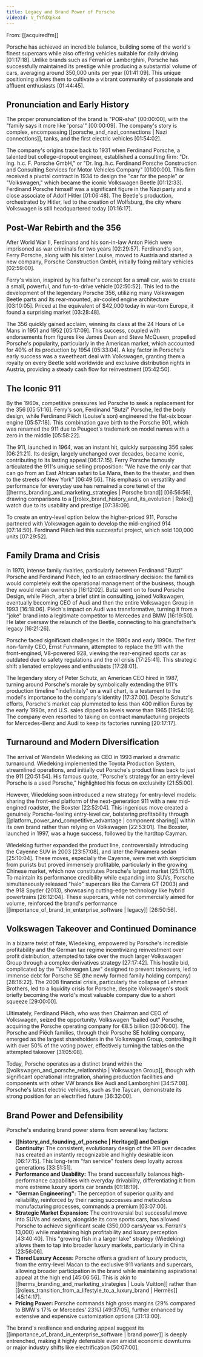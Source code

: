 ```yaml
---
title: Legacy and Brand Power of Porsche
videoId: V_fYfdXpkx4
---
```


From: [[acquiredfm]] <br/> 

Porsche has achieved an incredible balance, building some of the world's finest supercars while also offering vehicles suitable for daily driving <a class="yt-timestamp" data-t="01:17:18">[01:17:18]</a>. Unlike brands such as Ferrari or Lamborghini, Porsche has successfully maintained its prestige while producing a substantial volume of cars, averaging around 350,000 units per year <a class="yt-timestamp" data-t="01:41:09">[01:41:09]</a>. This unique positioning allows them to cultivate a vibrant community of passionate and affluent enthusiasts <a class="yt-timestamp" data-t="01:44:45">[01:44:45]</a>.

## Pronunciation and Early History
The proper pronunciation of the brand is "POR-sha" <a class="yt-timestamp" data-t="00:00:00">[00:00:00]</a>, with the "family says it more like 'porsa'" <a class="yt-timestamp" data-t="00:00:09">[00:00:09]</a>. The company's story is complex, encompassing [[porsche_and_nazi_connections | Nazi connections]], tanks, and the first electric vehicles <a class="yt-timestamp" data-t="01:54:02">[01:54:02]</a>.

The company's origins trace back to 1931 when Ferdinand Porsche, a talented but college-dropout engineer, established a consulting firm: "Dr. Ing. h.c. F. Porsche GmbH," or "Dr. Ing. h.c. Ferdinand Porsche Construction and Consulting Services for Motor Vehicles Company" <a class="yt-timestamp" data-t="01:00:00">[01:00:00]</a>. This firm received a pivotal contract in 1934 to design the "car for the people" or "Volkswagen," which became the iconic Volkswagen Beetle <a class="yt-timestamp" data-t="01:12:33">[01:12:33]</a>. Ferdinand Porsche himself was a significant figure in the Nazi party and a close associate of Adolf Hitler <a class="yt-timestamp" data-t="01:06:48">[01:06:48]</a>. The Beetle's production, orchestrated by Hitler, led to the creation of Wolfsburg, the city where Volkswagen is still headquartered today <a class="yt-timestamp" data-t="01:16:17">[01:16:17]</a>.

## Post-War Rebirth and the 356
After World War II, Ferdinand and his son-in-law Anton Piëch were imprisoned as war criminals for two years <a class="yt-timestamp" data-t="02:29:57">[02:29:57]</a>. Ferdinand's son, Ferry Porsche, along with his sister Louise, moved to Austria and started a new company, Porsche Construction GmbH, initially fixing military vehicles <a class="yt-timestamp" data-t="02:59:00">[02:59:00]</a>.

Ferry's vision, inspired by his father's concept for a small car, was to create a small, powerful, and fun-to-drive vehicle <a class="yt-timestamp" data-t="02:50:52">[02:50:52]</a>. This led to the development of the legendary Porsche 356, utilizing many Volkswagen Beetle parts and its rear-mounted, air-cooled engine architecture <a class="yt-timestamp" data-t="03:10:05">[03:10:05]</a>. Priced at the equivalent of $42,000 today in war-torn Europe, it found a surprising market <a class="yt-timestamp" data-t="03:28:48">[03:28:48]</a>.

The 356 quickly gained acclaim, winning its class at the 24 Hours of Le Mans in 1951 and 1952 <a class="yt-timestamp" data-t="05:17:09">[05:17:09]</a>. This success, coupled with endorsements from figures like James Dean and Steve McQueen, propelled Porsche's popularity, particularly in the American market, which accounted for 40% of its production by 1954 <a class="yt-timestamp" data-t="05:33:04">[05:33:04]</a>. A key factor in Porsche's early success was a sweetheart deal with Volkswagen, granting them a royalty on every Beetle sold worldwide and exclusive distribution rights in Austria, providing a steady cash flow for reinvestment <a class="yt-timestamp" data-t="05:42:50">[05:42:50]</a>.

## The Iconic 911
By the 1960s, competitive pressures led Porsche to seek a replacement for the 356 <a class="yt-timestamp" data-t="05:51:16">[05:51:16]</a>. Ferry's son, Ferdinand "Butzi" Porsche, led the body design, while Ferdinand Piëch (Louise's son) engineered the flat-six boxer engine <a class="yt-timestamp" data-t="05:57:18">[05:57:18]</a>. This combination gave birth to the Porsche 901, which was renamed the 911 due to Peugeot's trademark on model names with a zero in the middle <a class="yt-timestamp" data-t="05:58:22">[05:58:22]</a>.

The 911, launched in 1964, was an instant hit, quickly surpassing 356 sales <a class="yt-timestamp" data-t="06:21:21">[06:21:21]</a>. Its design, largely unchanged over decades, became iconic, contributing to its lasting appeal <a class="yt-timestamp" data-t="06:17:15">[06:17:15]</a>. Ferry Porsche famously articulated the 911's unique selling proposition: "We have the only car that can go from an East African safari to Le Mans, then to the theater, and then to the streets of New York" <a class="yt-timestamp" data-t="06:49:56">[06:49:56]</a>. This emphasis on versatility and performance for everyday use has remained a core tenet of the [[herms_branding_and_marketing_strategies | Porsche brand]] <a class="yt-timestamp" data-t="06:56:56">[06:56:56]</a>, drawing comparisons to a [[rolex_brand_history_and_its_evolution | Rolex]] watch due to its usability and prestige <a class="yt-timestamp" data-t="07:38:09">[07:38:09]</a>.

To create an entry-level option below the higher-priced 911, Porsche partnered with Volkswagen again to develop the mid-engined 914 <a class="yt-timestamp" data-t="07:14:50">[07:14:50]</a>. Ferdinand Piëch led this successful project, which sold 100,000 units <a class="yt-timestamp" data-t="07:29:52">[07:29:52]</a>.

## Family Drama and Crisis
In 1970, intense family rivalries, particularly between Ferdinand "Butzi" Porsche and Ferdinand Piëch, led to an extraordinary decision: the families would completely exit the operational management of the business, though they would retain ownership <a class="yt-timestamp" data-t="16:12:02">[16:12:02]</a>. Butzi went on to found Porsche Design, while Piëch, after a brief stint in consulting, joined Volkswagen, eventually becoming CEO of Audi and then the entire Volkswagen Group in 1993 <a class="yt-timestamp" data-t="16:18:06">[16:18:06]</a>. Piëch's impact on Audi was transformative, turning it from a "joke" brand into a legitimate competitor to Mercedes and BMW <a class="yt-timestamp" data-t="16:19:50">[16:19:50]</a>. He later oversaw the relaunch of the Beetle, connecting to his grandfather's legacy <a class="yt-timestamp" data-t="16:21:26">[16:21:26]</a>.

Porsche faced significant challenges in the 1980s and early 1990s. The first non-family CEO, Ernst Fuhrmann, attempted to replace the 911 with the front-engined, V8-powered 928, viewing the rear-engined sports car as outdated due to safety regulations and the oil crisis <a class="yt-timestamp" data-t="17:25:41">[17:25:41]</a>. This strategic shift alienated employees and enthusiasts <a class="yt-timestamp" data-t="17:28:01">[17:28:01]</a>.

The legendary story of Peter Schutz, an American CEO hired in 1987, turning around Porsche's morale by symbolically extending the 911's production timeline "indefinitely" on a wall chart, is a testament to the model's importance to the company's identity <a class="yt-timestamp" data-t="17:37:00">[17:37:00]</a>. Despite Schutz's efforts, Porsche's market cap plummeted to less than 400 million Euros by the early 1990s, and U.S. sales dipped to levels worse than 1965 <a class="yt-timestamp" data-t="19:54:10">[19:54:10]</a>. The company even resorted to taking on contract manufacturing projects for Mercedes-Benz and Audi to keep its factories running <a class="yt-timestamp" data-t="20:17:17">[20:17:17]</a>.

## Turnaround and Modern Diversification
The arrival of Wendelin Wiedeking as CEO in 1993 marked a dramatic turnaround. Wiedeking implemented the Toyota Production System, streamlined operations, and initially cut Porsche's product lines back to just the 911 <a class="yt-timestamp" data-t="20:51:54">[20:51:54]</a>. His famous quote, "Porsche's strategy for an entry-level Porsche is a used Porsche," highlighted his focus on exclusivity <a class="yt-timestamp" data-t="21:55:00">[21:55:00]</a>.

However, Wiedeking soon introduced a new strategy for entry-level models: sharing the front-end platform of the next-generation 911 with a new mid-engined roadster, the Boxster <a class="yt-timestamp" data-t="22:52:04">[22:52:04]</a>. This ingenious move created a genuinely Porsche-feeling entry-level car, bolstering profitability through [[platform_power_and_competitive_advantage | component sharing]] within its own brand rather than relying on Volkswagen <a class="yt-timestamp" data-t="22:53:01">[22:53:01]</a>. The Boxster, launched in 1997, was a huge success, followed by the hardtop Cayman.

Wiedeking further expanded the product line, controversially introducing the Cayenne SUV in 2003 <a class="yt-timestamp" data-t="23:57:08">[23:57:08]</a>, and later the Panamera sedan <a class="yt-timestamp" data-t="25:10:04">[25:10:04]</a>. These moves, especially the Cayenne, were met with skepticism from purists but proved immensely profitable, particularly in the growing Chinese market, which now constitutes Porsche's largest market <a class="yt-timestamp" data-t="25:11:01">[25:11:01]</a>. To maintain its performance credibility while expanding into SUVs, Porsche simultaneously released "halo" supercars like the Carrera GT (2003) and the 918 Spyder (2013), showcasing cutting-edge technology like hybrid powertrains <a class="yt-timestamp" data-t="26:12:04">[26:12:04]</a>. These supercars, while not commercially aimed for volume, reinforced the brand's performance [[importance_of_brand_in_enterprise_software | legacy]] <a class="yt-timestamp" data-t="26:50:56">[26:50:56]</a>.

## Volkswagen Takeover and Continued Dominance
In a bizarre twist of fate, Wiedeking, empowered by Porsche's incredible profitability and the German tax regime incentivizing reinvestment over profit distribution, attempted to take over the much larger Volkswagen Group through a complex derivatives strategy <a class="yt-timestamp" data-t="27:17:42">[27:17:42]</a>. This hostile bid, complicated by the "Volkswagen Law" designed to prevent takeovers, led to immense debt for Porsche SE (the newly formed family holding company) <a class="yt-timestamp" data-t="28:16:22">[28:16:22]</a>. The 2008 financial crisis, particularly the collapse of Lehman Brothers, led to a liquidity crisis for Porsche, despite Volkswagen's stock briefly becoming the world's most valuable company due to a short squeeze <a class="yt-timestamp" data-t="29:00:00">[29:00:00]</a>.

Ultimately, Ferdinand Piëch, who was then Chairman and CEO of Volkswagen, seized the opportunity. Volkswagen "bailed out" Porsche, acquiring the Porsche operating company for €8.5 billion <a class="yt-timestamp" data-t="30:06:00">[30:06:00]</a>. The Porsche and Piëch families, through their Porsche SE holding company, emerged as the largest shareholders in the Volkswagen Group, controlling it with over 50% of the voting power, effectively turning the tables on the attempted takeover <a class="yt-timestamp" data-t="31:05:08">[31:05:08]</a>.

Today, Porsche operates as a distinct brand within the [[volkswagen_and_porsche_relationship | Volkswagen Group]], though with significant operational integration, sharing production facilities and components with other VW brands like Audi and Lamborghini <a class="yt-timestamp" data-t="34:57:08">[34:57:08]</a>. Porsche's latest electric vehicles, such as the Taycan, demonstrate its strong position for an electrified future <a class="yt-timestamp" data-t="36:32:00">[36:32:00]</a>.

## Brand Power and Defensibility
Porsche's enduring brand power stems from several key factors:
*   **[[history_and_founding_of_porsche | Heritage]] and Design Continuity:** The consistent, evolutionary design of the 911 over decades has created an instantly recognizable and highly desirable icon <a class="yt-timestamp" data-t="06:17:15">[06:17:15]</a>. This long-term "fan service" fosters deep loyalty across generations <a class="yt-timestamp" data-t="33:51:51">[33:51:51]</a>.
*   **Performance and Usability:** The brand successfully balances high-performance capabilities with everyday drivability, differentiating it from more extreme luxury sports car brands <a class="yt-timestamp" data-t="01:18:19">[01:18:19]</a>.
*   **"German Engineering":** The perception of superior quality and reliability, reinforced by their racing successes and meticulous manufacturing processes, commands a premium <a class="yt-timestamp" data-t="03:07:00">[03:07:00]</a>.
*   **Strategic Market Expansion:** The controversial but successful move into SUVs and sedans, alongside its core sports cars, has allowed Porsche to achieve significant scale (350,000 cars/year vs. Ferrari's 13,000) while maintaining high profitability and luxury perception <a class="yt-timestamp" data-t="43:40:40">[43:40:40]</a>. This "growing fish in a larger lake" strategy (Wiedeking) allows them to tap into broader luxury markets, particularly in China <a class="yt-timestamp" data-t="23:56:06">[23:56:06]</a>.
*   **Tiered Luxury Access:** Porsche offers a gradient of luxury products, from the entry-level Macan to the exclusive 911 variants and supercars, allowing broader participation in the brand while maintaining aspirational appeal at the high end <a class="yt-timestamp" data-t="45:06:56">[45:06:56]</a>. This is akin to [[herms_branding_and_marketing_strategies | Louis Vuitton]] rather than [[rolexs_transition_from_a_lifestyle_to_a_luxury_brand | Hermès]] <a class="yt-timestamp" data-t="45:14:17">[45:14:17]</a>.
*   **Pricing Power:** Porsche commands high gross margins (29% compared to BMW's 17% or Mercedes' 23%) <a class="yt-timestamp" data-t="49:37:05">[49:37:05]</a>, further enhanced by extensive and expensive customization options <a class="yt-timestamp" data-t="31:13:00">[31:13:00]</a>.

The brand's resilience and enduring appeal suggest its [[importance_of_brand_in_enterprise_software | brand power]] is deeply entrenched, making it highly defensible even amidst economic downturns or major industry shifts like electrification <a class="yt-timestamp" data-t="50:07:00">[50:07:00]</a>.